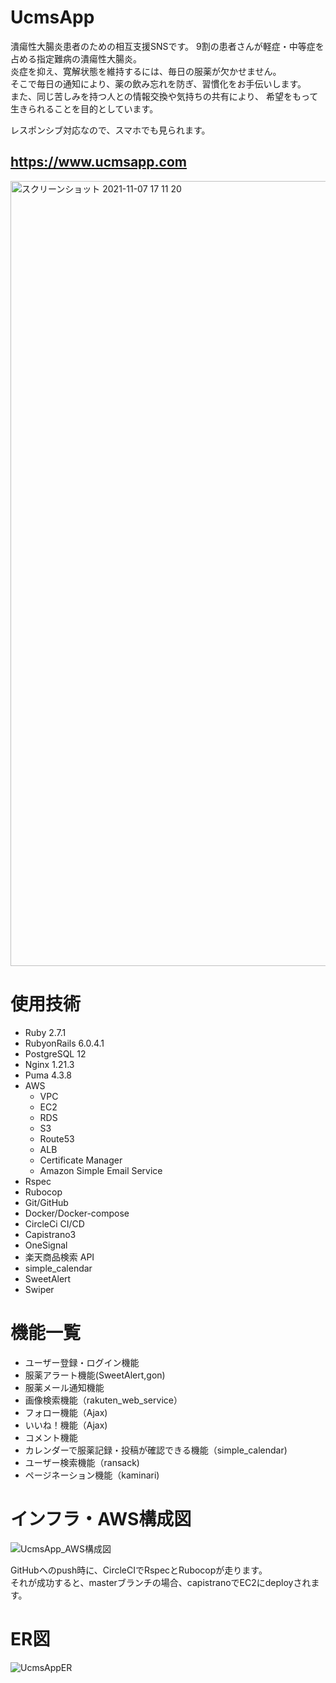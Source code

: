 # UcmsApp

潰瘍性大腸炎患者のための相互支援SNSです。
9割の患者さんが軽症・中等症を占める指定難病の潰瘍性大腸炎。
<br>炎症を抑え、寛解状態を維持するには、毎日の服薬が欠かせません。
<br>そこで毎日の通知により、薬の飲み忘れを防ぎ、習慣化をお手伝いします。
<br>また、同じ苦しみを持つ人との情報交換や気持ちの共有により、
希望をもって生きられることを目的としています。

レスポンシブ対応なので、スマホでも見られます。

## https://www.ucmsapp.com

<img width="1256" alt="スクリーンショット 2021-11-07 17 11 20" src="https://user-images.githubusercontent.com/42525646/140637463-6039ecd2-efea-4f18-9b64-837c066630b7.png">

# 使用技術

- Ruby 2.7.1
- RubyonRails 6.0.4.1
- PostgreSQL 12
- Nginx 1.21.3
- Puma 4.3.8
- AWS
  - VPC
  - EC2
  - RDS
  - S3
  - Route53
  - ALB
  - Certificate Manager
  - Amazon Simple Email Service
- Rspec
- Rubocop
- Git/GitHub
- Docker/Docker-compose
- CircleCi CI/CD
- Capistrano3
- OneSignal
- 楽天商品検索 API
- simple_calendar
- SweetAlert
- Swiper

# 機能一覧
- ユーザー登録・ログイン機能
- 服薬アラート機能(SweetAlert,gon)
- 服薬メール通知機能
- 画像検索機能（rakuten_web_service）
- フォロー機能（Ajax)
- いいね！機能（Ajax)
- コメント機能
- カレンダーで服薬記録・投稿が確認できる機能（simple_calendar)
- ユーザー検索機能（ransack)
- ページネーション機能（kaminari)

# インフラ・AWS構成図
![UcmsApp_AWS構成図](https://user-images.githubusercontent.com/42525646/140727040-3af8d701-4abf-4f03-9454-7193e9f5e78e.png)

GitHubへのpush時に、CircleCIでRspecとRubocopが走ります。<br>
それが成功すると、masterブランチの場合、capistranoでEC2にdeployされます。

# ER図
![UcmsAppER](https://user-images.githubusercontent.com/42525646/140727138-a4220d8e-ef0e-4220-bf45-53bd565008dc.png)
